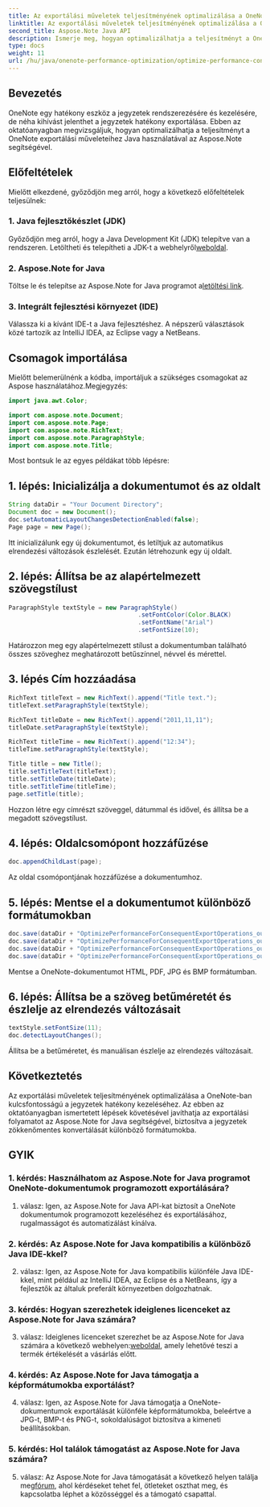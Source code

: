 ```yaml
---
title: Az exportálási műveletek teljesítményének optimalizálása a OneNote-ban – Java
linktitle: Az exportálási műveletek teljesítményének optimalizálása a OneNote-ban – Java
second_title: Aspose.Note Java API
description: Ismerje meg, hogyan optimalizálhatja a teljesítményt a OneNote exportálási műveleteihez az Aspose.Note for Java használatával. Lépésről lépésre útmutató a hatékony átalakításhoz.
type: docs
weight: 11
url: /hu/java/onenote-performance-optimization/optimize-performance-consequent-export/
---
```

## Bevezetés

OneNote egy hatékony eszköz a jegyzetek rendszerezésére és kezelésére, de néha kihívást jelenthet a jegyzetek hatékony exportálása. Ebben az oktatóanyagban megvizsgáljuk, hogyan optimalizálhatja a teljesítményt a OneNote exportálási műveleteihez Java használatával az Aspose.Note segítségével.

## Előfeltételek

Mielőtt elkezdené, győződjön meg arról, hogy a következő előfeltételek teljesülnek:

### 1. Java fejlesztőkészlet (JDK)
 Győződjön meg arról, hogy a Java Development Kit (JDK) telepítve van a rendszeren. Letöltheti és telepítheti a JDK-t a webhelyről[weboldal](https://www.oracle.com/java/technologies/javase-jdk11-downloads.html).

### 2. Aspose.Note for Java
 Töltse le és telepítse az Aspose.Note for Java programot a[letöltési link](https://releases.aspose.com/note/java/).

### 3. Integrált fejlesztési környezet (IDE)
Válassza ki a kívánt IDE-t a Java fejlesztéshez. A népszerű választások közé tartozik az IntelliJ IDEA, az Eclipse vagy a NetBeans.

## Csomagok importálása

Mielőtt belemerülnénk a kódba, importáljuk a szükséges csomagokat az Aspose használatához.Megjegyzés:

```java
import java.awt.Color;

import com.aspose.note.Document;
import com.aspose.note.Page;
import com.aspose.note.RichText;
import com.aspose.note.ParagraphStyle;
import com.aspose.note.Title;
```

Most bontsuk le az egyes példákat több lépésre:

## 1. lépés: Inicializálja a dokumentumot és az oldalt

```java
String dataDir = "Your Document Directory";
Document doc = new Document();
doc.setAutomaticLayoutChangesDetectionEnabled(false);
Page page = new Page();
```

Itt inicializálunk egy új dokumentumot, és letiltjuk az automatikus elrendezési változások észlelését. Ezután létrehozunk egy új oldalt.

## 2. lépés: Állítsa be az alapértelmezett szövegstílust

```java
ParagraphStyle textStyle = new ParagraphStyle()
                                    .setFontColor(Color.BLACK)
                                    .setFontName("Arial")
                                    .setFontSize(10);
```

Határozzon meg egy alapértelmezett stílust a dokumentumban található összes szöveghez meghatározott betűszínnel, névvel és mérettel.

## 3. lépés Cím hozzáadása

```java
RichText titleText = new RichText().append("Title text.");
titleText.setParagraphStyle(textStyle);

RichText titleDate = new RichText().append("2011,11,11");
titleDate.setParagraphStyle(textStyle);

RichText titleTime = new RichText().append("12:34");
titleTime.setParagraphStyle(textStyle);

Title title = new Title();
title.setTitleText(titleText);
title.setTitleDate(titleDate);
title.setTitleTime(titleTime);
page.setTitle(title);
```

Hozzon létre egy címrészt szöveggel, dátummal és idővel, és állítsa be a megadott szövegstílust.

## 4. lépés: Oldalcsomópont hozzáfűzése

```java
doc.appendChildLast(page);
```

Az oldal csomópontjának hozzáfűzése a dokumentumhoz.

## 5. lépés: Mentse el a dokumentumot különböző formátumokban

```java
doc.save(dataDir + "OptimizePerformanceForConsequentExportOperations_out.html");
doc.save(dataDir + "OptimizePerformanceForConsequentExportOperations_out.pdf");
doc.save(dataDir + "OptimizePerformanceForConsequentExportOperations_out.jpg");
doc.save(dataDir + "OptimizePerformanceForConsequentExportOperations_out.bmp");
```

Mentse a OneNote-dokumentumot HTML, PDF, JPG és BMP formátumban.

## 6. lépés: Állítsa be a szöveg betűméretét és észlelje az elrendezés változásait

```java
textStyle.setFontSize(11);
doc.detectLayoutChanges();
```

Állítsa be a betűméretet, és manuálisan észlelje az elrendezés változásait.

## Következtetés

Az exportálási műveletek teljesítményének optimalizálása a OneNote-ban kulcsfontosságú a jegyzetek hatékony kezeléséhez. Az ebben az oktatóanyagban ismertetett lépések követésével javíthatja az exportálási folyamatot az Aspose.Note for Java segítségével, biztosítva a jegyzetek zökkenőmentes konvertálását különböző formátumokba.

## GYIK

### 1. kérdés: Használhatom az Aspose.Note for Java programot OneNote-dokumentumok programozott exportálására?

1. válasz: Igen, az Aspose.Note for Java API-kat biztosít a OneNote dokumentumok programozott kezeléséhez és exportálásához, rugalmasságot és automatizálást kínálva.

### 2. kérdés: Az Aspose.Note for Java kompatibilis a különböző Java IDE-kkel?

2. válasz: Igen, az Aspose.Note for Java kompatibilis különféle Java IDE-kkel, mint például az IntelliJ IDEA, az Eclipse és a NetBeans, így a fejlesztők az általuk preferált környezetben dolgozhatnak.

### 3. kérdés: Hogyan szerezhetek ideiglenes licenceket az Aspose.Note for Java számára?

 3. válasz: Ideiglenes licenceket szerezhet be az Aspose.Note for Java számára a következő webhelyen:[weboldal](https://purchase.aspose.com/temporary-license/), amely lehetővé teszi a termék értékelését a vásárlás előtt.

### 4. kérdés: Az Aspose.Note for Java támogatja a képformátumokba exportálást?

4. válasz: Igen, az Aspose.Note for Java támogatja a OneNote-dokumentumok exportálását különféle képformátumokba, beleértve a JPG-t, BMP-t és PNG-t, sokoldalúságot biztosítva a kimeneti beállításokban.

### 5. kérdés: Hol találok támogatást az Aspose.Note for Java számára?

 5. válasz: Az Aspose.Note for Java támogatását a következő helyen találja meg[fórum](https://forum.aspose.com/c/note/28), ahol kérdéseket tehet fel, ötleteket oszthat meg, és kapcsolatba léphet a közösséggel és a támogató csapattal.